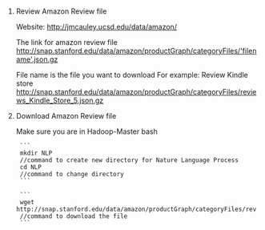 # 
1. Review Amazon Review file  
        
   Website: 
   http://jmcauley.ucsd.edu/data/amazon/
    
   The link for amazon review file
   http://snap.stanford.edu/data/amazon/productGraph/categoryFiles/'filename'.json.gz
    
   File name is the file you want to download
   For example:
   Review Kindle store
   http://snap.stanford.edu/data/amazon/productGraph/categoryFiles/reviews_Kindle_Store_5.json.gz
    

2. Download Amazon Review file 
    
   Make sure you are in Hadoop-Master bash
   
        ```
        mkdir NLP
        //command to create new directory for Nature Language Process
        cd NLP
        //command to change directory
        ``` 
        
        ```
        wget http://snap.stanford.edu/data/amazon/productGraph/categoryFiles/reviews_Kindle_Store_5.json.gz
        //command to download the file
        ```
